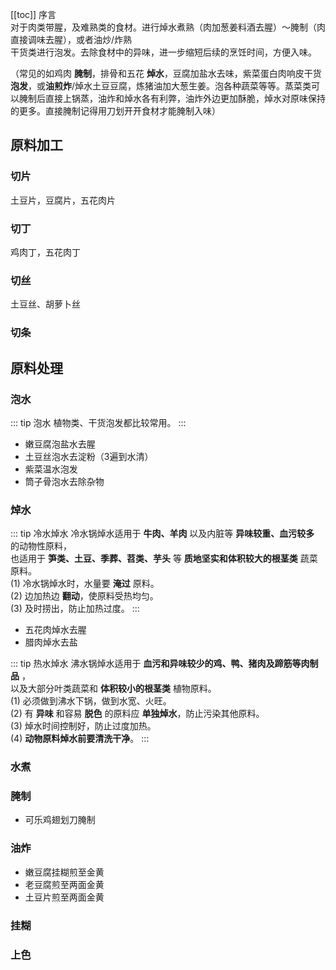 [[toc]]
序言  
对于肉类带腥，及难熟类的食材。进行焯水煮熟（肉加葱姜料酒去腥）～腌制（肉直接调味去腥），或者油炒/炸熟  
干货类进行泡发。去除食材中的异味，进一步缩短后续的烹饪时间，方便入味。   

（常见的如鸡肉 **腌制**，排骨和五花 **焯水**，豆腐加盐水去味，紫菜蛋白肉响皮干货 **泡发**，或**油煎炸**/焯水土豆豆腐，炼猪油加大葱生姜。泡各种蔬菜等等。蒸菜类可以腌制后直接上锅蒸，油炸和焯水各有利弊，油炸外边更加酥脆，焯水对原味保持的更多。直接腌制记得用刀划开开食材才能腌制入味）

## 原料加工
### 切片
土豆片，豆腐片，五花肉片
### 切丁
鸡肉丁，五花肉丁
### 切丝
土豆丝、胡萝卜丝
### 切条


## 原料处理

### 泡水
::: tip 泡水
植物类、干货泡发都比较常用。
:::
- 嫩豆腐泡盐水去腥
- 土豆丝泡水去淀粉（3遍到水清）
- 紫菜温水泡发
- 筒子骨泡水去除杂物

### 焯水
::: tip 冷水焯水
冷水锅焯水适用于  **牛肉、羊肉** 以及内脏等 **异味较重、血污较多** 的动物性原料，  
也适用于 **笋类、土豆、季葬、苕类、芋头** 等 **质地坚实和体积较大的根茎类** 蔬菜原料。   
   (1) 冷水锅焯水时，水量要 **淹过** 原料。   
   (2) 边加热边 **翻动**，使原料受热均匀。  
   (3) 及时捞出，防止加热过度。
:::
- 五花肉焯水去腥
- 腊肉焯水去盐


::: tip 热水焯水
沸水锅焯水适用于 **血污和异味较少的鸡、鸭、猪肉及蹄筋等肉制品** ，  
以及大部分叶类蔬菜和 **体积较小的根茎类** 植物原料。  
   (1) 必须做到沸水下锅，做到水宽、火旺。  
   (2) 有 **异味** 和容易 **脱色** 的原料应 **单独焯水**，防止污染其他原料。  
   (3) 焯水时间控制好，防止过度加热。  
   (4) **动物原料焯水前要清洗干净**。
:::

### 水煮

### 腌制
- 可乐鸡翅划刀腌制


### 油炸
- 嫩豆腐挂糊煎至金黄
- 老豆腐煎至两面金黄
- 土豆片煎至两面金黄

### 挂糊


### 上色